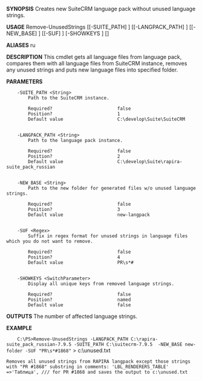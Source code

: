 **SYNOPSIS**
    Creates new SuiteCRM language pack without unused language strings.

**USAGE**
    Remove-UnusedStrings [[-SUITE_PATH] <String>] [[-LANGPACK_PATH] <String>] [[-NEW_BASE] <String>] [[-SUF] <Regex>] [-SHOWKEYS ] [<CommonParameters>]

**ALIASES**
    ru
	
	
**DESCRIPTION**
    This cmdlet gets all language files from language pack, compares them with all language files from SuiteCRM instance, removes any unused strings and puts new language files into specified folder.


**PARAMETERS**
```
    -SUITE_PATH <String>
        Path to the SuiteCRM instance.

        Required?                        false
        Position?                        1
        Default value                    C:\develop\Suite\SuiteCRM


    -LANGPACK_PATH <String>
        Path to the language pack instance.

        Required?                        false
        Position?                        2
        Default value                    C:\develop\Suite\rapira-suite_pack_russian


    -NEW_BASE <String>
        Path to the new folder for generated files w/o unused language strings.

        Required?                        false
        Position?                        3
        Default value                    new-langpack


    -SUF <Regex>
        Suffix in regex format for unused strings in language files which you do not want to remove.

        Required?                        false
        Position?                        4
        Default value                    PR\s*#


    -SHOWKEYS <SwitchParameter>
        Display all unique keys from removed language strings.

        Required?                        false
        Position?                        named
        Default value                    false
```

**OUTPUTS**
    The number of affected language strings.


**EXAMPLE**
    
`    C:\PS>Remove-UnusedStrings -LANGPACK_PATH C:\rapira-suite_pack_russian-7.9.5 -SUITE_PATH C:\suitecrm-7.9.5  -NEW_BASE new-folder -SUF "PR\s*#1868"` > c:\unused.txt
    
    Removes all unused strings from RAPIRA langpack except those strings with "PR #1868" substring in comments: 'LBL_RENDERERS_TABLE' =>'Таблица', /// for PR #1868 and saves the output to c:\unused.txt

	
